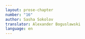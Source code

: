 ```yaml
---
layout: prose-chapter
number: "16"
author: Sasha Sokolov
translator: Alexander Boguslawski
language: en
---
```

